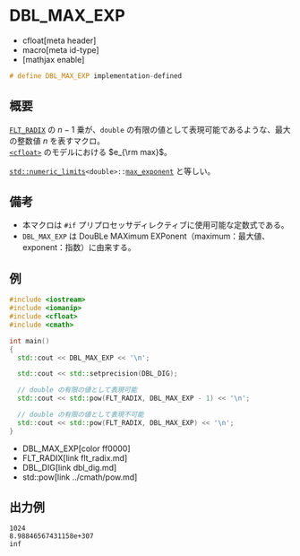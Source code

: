 # DBL_MAX_EXP
* cfloat[meta header]
* macro[meta id-type]
* [mathjax enable]

```cpp
# define DBL_MAX_EXP implementation-defined
```

## 概要
[`FLT_RADIX`](flt_radix.md) の $n - 1$ 乗が、`double` の有限の値として表現可能であるような、最大の整数値 $n$ を表すマクロ。  
[`<cfloat>`](../cfloat.md) のモデルにおける $e_{\rm max}$。

[`std::numeric_limits`](/reference/limits/numeric_limits.md)`<double>::`[`max_exponent`](/reference/limits/numeric_limits/max_exponent.md) と等しい。


## 備考
- 本マクロは `#if` プリプロセッサディレクティブに使用可能な定数式である。
- `DBL_MAX_EXP` は DouBLe MAXimum EXPonent（maximum：最大値、exponent：指数）に由来する。


## 例
```cpp
#include <iostream>
#include <iomanip>
#include <cfloat>
#include <cmath>

int main()
{
  std::cout << DBL_MAX_EXP << '\n';

  std::cout << std::setprecision(DBL_DIG);

  // double の有限の値として表現可能
  std::cout << std::pow(FLT_RADIX, DBL_MAX_EXP - 1) << '\n';

  // double の有限の値として表現不可能
  std::cout << std::pow(FLT_RADIX, DBL_MAX_EXP) << '\n';
}
```
* DBL_MAX_EXP[color ff0000]
* FLT_RADIX[link flt_radix.md]
* DBL_DIG[link dbl_dig.md]
* std::pow[link ../cmath/pow.md]

## 出力例
```
1024
8.98846567431158e+307
inf
```
